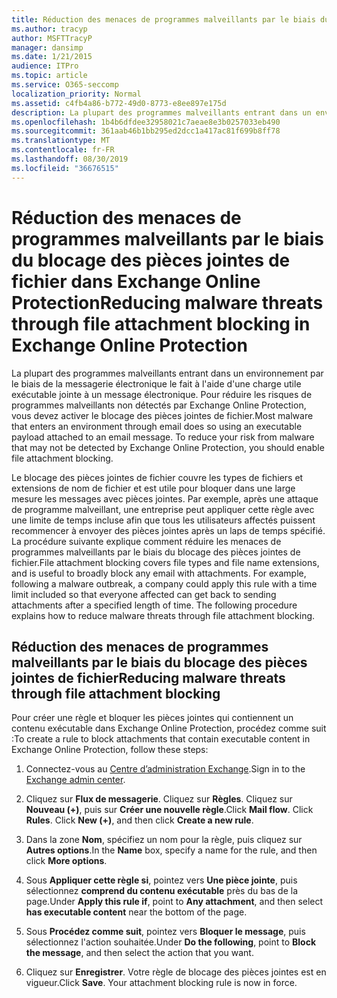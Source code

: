 ```yaml
---
title: Réduction des menaces de programmes malveillants par le biais du blocage des pièces jointes de fichier dans Exchange Online Protection
ms.author: tracyp
author: MSFTTracyP
manager: dansimp
ms.date: 1/21/2015
audience: ITPro
ms.topic: article
ms.service: O365-seccomp
localization_priority: Normal
ms.assetid: c4fb4a86-b772-49d0-8773-e8ee897e175d
description: La plupart des programmes malveillants entrant dans un environnement par le biais de la messagerie électronique le fait à l'aide d'une charge utile exécutable jointe à un message électronique. Pour réduire les risques de programmes malveillants non détectés par Exchange Online Protection, vous devez activer le blocage des pièces jointes de fichier.
ms.openlocfilehash: 1b4b6dfdee32958021c7aeae8e3b0257033eb490
ms.sourcegitcommit: 361aab46b1bb295ed2dcc1a417ac81f699b8ff78
ms.translationtype: MT
ms.contentlocale: fr-FR
ms.lasthandoff: 08/30/2019
ms.locfileid: "36676515"
---
```

# <a name="reducing-malware-threats-through-file-attachment-blocking-in-exchange-online-protection"></a><span data-ttu-id="115f5-104">Réduction des menaces de programmes malveillants par le biais du blocage des pièces jointes de fichier dans Exchange Online Protection</span><span class="sxs-lookup"><span data-stu-id="115f5-104">Reducing malware threats through file attachment blocking in Exchange Online Protection</span></span>

<span data-ttu-id="115f5-p102">La plupart des programmes malveillants entrant dans un environnement par le biais de la messagerie électronique le fait à l'aide d'une charge utile exécutable jointe à un message électronique. Pour réduire les risques de programmes malveillants non détectés par Exchange Online Protection, vous devez activer le blocage des pièces jointes de fichier.</span><span class="sxs-lookup"><span data-stu-id="115f5-p102">Most malware that enters an environment through email does so using an executable payload attached to an email message. To reduce your risk from malware that may not be detected by Exchange Online Protection, you should enable file attachment blocking.</span></span>
  
<span data-ttu-id="115f5-p103">Le blocage des pièces jointes de fichier couvre les types de fichiers et extensions de nom de fichier et est utile pour bloquer dans une large mesure les messages avec pièces jointes. Par exemple, après une attaque de programme malveillant, une entreprise peut appliquer cette règle avec une limite de temps incluse afin que tous les utilisateurs affectés puissent recommencer à envoyer des pièces jointes après un laps de temps spécifié. La procédure suivante explique comment réduire les menaces de programmes malveillants par le biais du blocage des pièces jointes de fichier.</span><span class="sxs-lookup"><span data-stu-id="115f5-p103">File attachment blocking covers file types and file name extensions, and is useful to broadly block any email with attachments. For example, following a malware outbreak, a company could apply this rule with a time limit included so that everyone affected can get back to sending attachments after a specified length of time. The following procedure explains how to reduce malware threats through file attachment blocking.</span></span>
  
## <a name="reducing-malware-threats-through-file-attachment-blocking"></a><span data-ttu-id="115f5-110">Réduction des menaces de programmes malveillants par le biais du blocage des pièces jointes de fichier</span><span class="sxs-lookup"><span data-stu-id="115f5-110">Reducing malware threats through file attachment blocking</span></span>

<span data-ttu-id="115f5-111">Pour créer une règle et bloquer les pièces jointes qui contiennent un contenu exécutable dans Exchange Online Protection, procédez comme suit :</span><span class="sxs-lookup"><span data-stu-id="115f5-111">To create a rule to block attachments that contain executable content in Exchange Online Protection, follow these steps:</span></span>
  
1. <span data-ttu-id="115f5-112">Connectez-vous au [Centre d’administration Exchange](../exchange-admin-center-in-exchange-online-protection-eop.md).</span><span class="sxs-lookup"><span data-stu-id="115f5-112">Sign in to the [Exchange admin center](../exchange-admin-center-in-exchange-online-protection-eop.md).</span></span>

2. <span data-ttu-id="115f5-p104">Cliquez sur **Flux de messagerie**. Cliquez sur **Règles**. Cliquez sur **Nouveau (+)**, puis sur **Créer une nouvelle règle**.</span><span class="sxs-lookup"><span data-stu-id="115f5-p104">Click **Mail flow**. Click **Rules**. Click **New (+)**, and then click **Create a new rule**.</span></span>

3. <span data-ttu-id="115f5-116">Dans la zone **Nom**, spécifiez un nom pour la règle, puis cliquez sur **Autres options**.</span><span class="sxs-lookup"><span data-stu-id="115f5-116">In the **Name** box, specify a name for the rule, and then click **More options**.</span></span>

4. <span data-ttu-id="115f5-117">Sous **Appliquer cette règle si**, pointez vers **Une pièce jointe**, puis sélectionnez **comprend du contenu exécutable** près du bas de la page.</span><span class="sxs-lookup"><span data-stu-id="115f5-117">Under **Apply this rule if**, point to **Any attachment**, and then select **has executable content** near the bottom of the page.</span></span>

5. <span data-ttu-id="115f5-118">Sous **Procédez comme suit**, pointez vers **Bloquer le message**, puis sélectionnez l'action souhaitée.</span><span class="sxs-lookup"><span data-stu-id="115f5-118">Under **Do the following**, point to **Block the message**, and then select the action that you want.</span></span>

6. <span data-ttu-id="115f5-p105">Cliquez sur **Enregistrer**. Votre règle de blocage des pièces jointes est en vigueur.</span><span class="sxs-lookup"><span data-stu-id="115f5-p105">Click **Save**. Your attachment blocking rule is now in force.</span></span>
